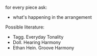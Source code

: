 

for every piece ask:
- what's happening in the arrangement

Possible literature:
- Tagg. Everyday Tonality
- Doll. Hearing Harmony
- Ethan Hein. Groove Harmony
